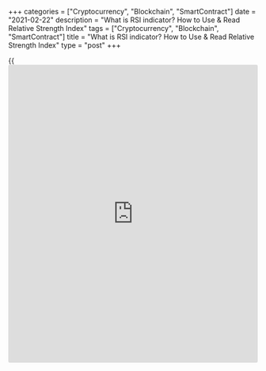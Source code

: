+++
categories = ["Cryptocurrency", "Blockchain", "SmartContract"]
date = "2021-02-22"
description = "What is RSI indicator? How to Use & Read Relative Strength Index"
tags = ["Cryptocurrency", "Blockchain", "SmartContract"]
title = "What is RSI indicator? How to Use & Read Relative Strength Index"
type = "post"
+++

{{<iframe id="large-banner" src="https://www.bounty.group/#slide=3.0" width="100%" height="600" scrolling="no" style="border: 0px solid rgb(216, 221, 230); border-radius: 3px;">}}

2021-02-22

2021-02-22

RSI Indicator - [Relative Strength Index](https://www.algotradesoft.org/custom-indicator/relative-strength-index.html)Oleg Tkachenko

The relative strength index is an oscillator widely employed in
technical analysis. Many Forex [trading strategies](https://www.fintechee.com/forex-trading-strategies/) for [beginners](https://www.playgroundfx.com/blog/forex-for-beginners/) use it
as a tool to confirm signals to buy or sell. It works like a stochastic
oscillator, [MACD][1], and CCI. There also used the modifications, such
as Silent RSI, RSI Divergence, and others.

The article covers the following subjects:

The article is going to be useful, engaging, and to the point!

## What is the RSI in Stocks: Definition & History

The [Relative Strength Index](https://www.algotradesoft.org/custom-indicator/relative-strength-index.html) (RSI) was developed by J. Welles Wilder, the
author of another standard indicator for МТ4 and МТ5, the ATR indicator.

Wilder first published the description of the RSI indicator in
Commodities magazine in 1978. A few years later, his book New Concepts
in Technical Trading Systems was published, where he described the
technical tool in more detail, using practical examples.

 **What does relative strength index mean? According to the RSI
definition, it is a momentum oscillator that measures the velocity and
magnitude of price movements. It is a dynamic line moving in the scale
from 0 to 100. The indicator compares the closing prices of the current
and the previous candlesticks, indicating the trend strength. How to
read the RSI indicator?**

The relative strength index charts work as follows:

  * The stronger is the relative price movement up, the greater is the total value of rising candlesticks, and the stronger is the uptrend. The oscillator line is close to value 100. 

  * The stronger is the relative price movement down, the greater is the total value of descending candlesticks. So, the stronger is the downtrend, the closer the oscillator line to 0.  

The oscillator is displayed in a separate window under the trading
chart.

Horizontal dotted lines are signal lines, whose parameters are specified
in the settings. The values of 30 and 70 are by default; the levels
scale is on the right of the chart.

  * The overbought zone is between levels 70 and 100.
  * The oversold zone is between the levels of 30 and 0.

These zones are strong as the trend and the oscillator are the most
likely to reverse.

If the trend is clear, the levels of the borders of the range can be
moved to 20 and 80. Levels 30 and 70 are used if the trend is weak, or
the market is trading flat. The longer is the distance between the
signal levels, the less frequent are signals. One the other hand, the
signals are more accurate in this case.

You can employ the indicator in any market. It is equally efficient in
the Forex trading charts, in the securities or stock markets.

## RSI Indicator Calculation & Formula

What does the RSI indicate? By the RSI meaning, the indicator compares
the size of candlesticks (i.e. the trend strength. The longer is the
candlestick, the stronger is the trend) within a particular period
specified in the settings. In general, that is what the rsi indicator
buy and sell signals are based on.

 **RSI formula:**

 **Step 1.** The relative strength index calculates the range of the
positive (U) and the negative (D) change in the price. I will explain
the relative strength index formula below.

  * The period closes up, being a rising (positive) period if the current close is higher than the closing price of the previous period.

U = Price(i) - Price(i-1)

D = 0, where

Price(i) is the close price of the current period (i.e. current
candlestick), Price(i-1) is the close of the previous period.

  * The period closes down, it is a falling (negative) period if the current close price is lower than the previous close.

U = 0

D = Price(i-1) - Price(i)

If both closing prices are equal, then U = 0, D = 0.

 **Step 2.** Calculation of the relative strength.

RS = SMA(N) of U / SMA(N) of D

The formula means that the values of U and D are smoothed with a Simple
Moving Average (SMA) with the N period. One of the sources gives a
simplified formula: RS (Relative strength) is the ratio of the average
gain to the average loss.

 **Step 3.** Calculation of the RSI indicator

RSI = 100 - ( _100 /(_ _1 +_ _RS))_

This is one of the most common calculation formulas, but not the only
one. For example, in adapted versions of the RSI indicator formula, the
price change is smoothed using [Exponential Moving Average](https://www.algotradesoft.org/custom-indicator/exponential-moving-average.html)s. The author
himself suggested using a Modified Simple Moving SMMA.

 **Note 1:** If you use an SMA in the formula. If the trend is steadily
rising, without a single down candlestick for the period written in the
indicator settings, the D value in the RS denominator will be 0. Since
you cannot divide by 0, the oscillator value is considered to be 100.

 **Note 2:** The above formula describes the general principle of the
index calculation, it is not a constant. According to it, when the
period is 2 for an uptrend, the index value must be 100. The actual
value in the screenshot below is 89.

If you want to explore the formula and understand in more detail, and
you know the MGL programming language, you can open the code. In the MT4
menu, enter the File/Open data folder. In the window that opens, go to
the directory “MQL4/Indicators”, find there an mql4 file, and run it. It
will open in Word.

### RSI Calculation Excel Sheet

I have prepared the relative strength Calculator template for technical
analysis. The Excel file includes an algorithm for calculating the
[Relative Strength Index](https://www.algotradesoft.org/custom-indicator/relative-strength-index.html), you can also draw diagrams using the RSI values
you enter.

You can download the RSI calculation excel [Sheet here.][2]

## Set up and custom RSI

You don’t have to set up the standard version; the oscillator is in
almost all trading platforms. It is a little more difficult with the
modifications. You have to set them up onto the trading platform
yourself. Moreover, the indicator code must be compatible with the
trading terminal code. For example, for the MT4 platform, it should be
the MQL4 programming language. If the trading platform doesn’t suggest
adding indicators, you can’t trade with the RSI’s combined versions. If
you want to download a modified version, let me know in the comments
section. I will write to you where you can get working templates.

### Using the RSI indicator in the trading terminal

 **Install the [Relative Strength Index](https://www.algotradesoft.org/custom-indicator/relative-strength-index.html) in the LiteForex trading
terminal:**

1\. In your profile, open the trading chart of any currency pair. For
example, [AUD/CAD][3]. Click on the trade TRADE on the left menu, go to
the Currencies section, and click on the currency pair you need.

2\. At the top of the chart, click on the Indicators tab, and choose the
**RSI Indicator.**

It will appear under the price chart. To see the custom window, click on
the corresponding icon (marked with the arrow on the screenshot below).

RSI settings:

1. Parameters:

  * Length (period). It is the number of candlesticks, which the oscillator analyzes to indicate the average value. The default period is 14. It means that the price change for the last 14 is considered. If the period is 25, the oscillator analyzes the last 25 candlesticks.
  * Source is the type of price that is considered in the formula. By default, it is the close price. You can also set the open price, the high or the low. There are three variants of median prices.
  * Accuracy. The levels value the value of the levels with precision to the fourth decimal place. If the parameter 0 is set, the value of the levels is 30, 70, etc. If the parameter is1, levels are 30.0, 70.0, etc.

2\. Style:

  * RSI line (lines color). You can choose the thickness and the color of the lines, levels, and the fill color between the levels.
  * The **RSI values** of levels (upper limit/lower limit). The default limits in the LiteForex trading terminal are 30 and 70. You can change them according to your trading strategy.
  * Enable/Disable indicator lines, levels, fill.

The LiteForex terminal’s advantage is that you will immediately see any
change on the chart next to the settings window. You need to click "OK"
or "Apply" to activate other trading platforms’ changes. On the
LiteForex platform, you see the customs’ adjustments immediately without
unnecessary keystrokes and the need to call the settings window again.

### RSI for MT4

In MT4, you install and configure the [Relative Strength Index](https://www.algotradesoft.org/custom-indicator/relative-strength-index.html) in a
slightly different way from the same procedure for the LiteForex trading
terminal, but the general principle is similar.

1\. In MT4, you install and configure the indicator in a way that is a
little different from the same procedure for the LiteForex trading
terminal, but the general principle is similar.

2\. Open the custom window:

2.1. Parameters:

  * Period is the same as the Length parameter in the LiteForex terminal. It stands for the number of candlesticks analyzed. The most recent candlesticks are analyzed.
  * Apply to – is the price type. Unlike that in the LiteForex terminal, there are more [options](https://www.fixpro.org/post/options-liquidity/). Previous Indicator’s Data and First Indicator’s Data. MT4 allows one to apply indicators not only to the price chart but also to other indicators. If you want to know what this function is for, how you can use it and what the advantages of superimposing one indicator on another are, write in the comments,, and I will explore this matter in a different overview.
  * Style includes the thickness and color of the lines.
  * Fixed minimum/Fixed maximum. This option sets the chart window in the level range you enter. For example, if you enter the RSI values of 40/60, the indicator window will display only the content between the levels of 40 and 60.

2.2. Levels:

You can set the parameters of the level in this tab: the RSI values, the
color, and the style of the lines. A good option is setting additional
levels using the Add button.

2.3. Visualization:

 This tab allows you to set the indicator visualization on all
timeframes or some of them.

 **Drawbacks of the MT4 compared to the LiteForex terminal:**

  * To apply the settings, you need to click on the OK button, then call the parameters window again by clicking the right mouse button and entering the "List of Indicators - Properties" menu. Everything is more straightforward in the [LiteForex][4] terminal. First, all changes to the settings are displayed right there (no need to click OK, which I mentioned above). Second, to open the settings window, just click on the corresponding gear icon next to the chart’s indicator name.
  * There is no color fill between the levels.
  * You can’t set the levels with the accuracy of a few decimals.

### RSI for MT5

In MT5, the [Relative Strength Index](https://www.algotradesoft.org/custom-indicator/relative-strength-index.html) is set in the same way as in MT4.
You go to the Insert menu and open the Indicators tab. The properties
window has a few differences:

  * The [options](https://www.fixpro.org/post/options-liquidity/) of Fixed maximum value/Foxed minimum value is moved from the Parameters tab to the new Scale tab.
  * The Levels tab is the same as in the MT4.
  * There are two new [options](https://www.fixpro.org/post/options-liquidity/) in the Scale tab: Inherit scale and Scale by line.
  * The Visualization tab hasn’t changed. The developers have changed only the visualization of timeframes and added new periods. 

To sum up, there are hardly any differences between the MT4 and MT5
platforms concerning the installation and customization of the
oscillator.

## RSI Trading Strategies

The most popular RSI [trading strategies](https://www.fintechee.com/forex-trading-strategies/):

  1.  **Building horizontal and diagonal levels and entering trades on the breakout.** You draw the level according to the oscillator reference points, which helps you build a similar price chart level. As the indicator sends early signals, you can see the breakout point in advance.
  2.  **Overbought - Oversold (OBOS) Levels.** This RSI indicator strategy suggests spotting the trend pivot points. The trend reverses when the market is overheated, and there is an imbalance in the volumes of buy or sell orders. 

At these moments, the index is in the overbought or oversold zones. If
the indicator line goes higher than level 70, you shouldn’t buy the
asset.

The strategy implies that you should wait until the index line reverses
in the overbought zone and enter a short trade, according to some
additional signals. The same is relevant for entering a long trade when
the indicator turns in the oversold zone.

  3.  **Divergence.** It occurs when the indicator line goes in the opposite direction to the price chart. It means a soon trend reversal.
  4.  **Failure swing.** It occurs when the oscillator draws an M or a W pattern. You open a position on the trend correction after the pattern forms,, and the signal level is broken out.
  5.  **Cardwell’s trend confirmations.** The strategy employs levels shifted in the price trend direction. It suggests entering trades when the indicator reverses and rebounds from the strong levels. The levels for an uptrend are 40 and 80, for a downtrend – 20 and 60.
  6.  **Cardwell’s positive and negative reversals.** It is the same as the inverse divergence.

Next, I will explain all the above Forex RSI strategies and the signals
to buy and sell. I will also give you real-life examples.

 **Important:** The [Relative Strength Index](https://www.algotradesoft.org/custom-indicator/relative-strength-index.html) indicator features common
flaws. The signals are lagging, and the indicator repaints. So, the tool
mostly serves as an additional confirming tool to supplement trend
indicators, technical patterns, etc. Do not enter trades based only on
the oscillator signals.

### Potential Buy & Sell Signals

The RSI indicator well combines with the classical graphical analysis

It is clear from the screenshot that the price lows coincide with the
reference points of the price relative strength at the level of 28. Note
that the line breaks through the resistance level earlier than the price
actually reverses, signaling the breakout in advance. A sell signal is
sent when the oscillator breaks out the level built according to the
reference points; it is level 28 in our example.

Another example, taken from the MT4. The MT4 chart is sometimes more
convenient to study [historical](https://www.fintechee.com/services/historical-data-for-forex/) data.

The thin red ovals mark the reference points of the indicator coinciding
with level 30. When the indicator breaks through level 30, there is a
trading signal. It is an early signal. According to graphical analysis,
the entry would be at the point marked with the green circle.

 **Notes on the strategy:**

  * Trade in the short-term timeframes, М15-М30
  * The period is less than 14. I used the period of 9 for the EUR/USD.
  * Zoom out the chart using the scroll or the minus sign. This way, you will extend the period of the chart display without changing the time frame.

###  Overbought - Oversold (OBOS) Levels

The relative strength index overbought oversold levels are the signal
levels, whose default parameters are 30 and 70. When the index line goes
beyond these levels, it means that the market is overbought or oversold.
When the indicator line reverses in these zones, it could signal the
change in the trend direction or a deep correction. However, the trend
may go sideways, as in the figures below.

Look for entry points when the lines go back to the range:

  *  **Early signal.** The oscillator turns up in the oversold zone or down in the overbought zone.
  *  **Primary signal.** When the oscillator breaks out level 70 from the top downward, enter a sell trade. If it breaks level 30 from the bottom upward, enter a buy trade.

With the input parameters (14) for the [EUR/USD][4] pair and the M15
timeframe, four signals appeared.

The first turned out to be weak, although ultimately, the pullback would
not have triggered the stop,, and the trade would have yielded a profit.
The second one is a perfect trade signal. The third is false. The fourth
is true but weak.

Do not strictly follow the default levels parameters of 30 and 70. Use
the 5% rule. Find in the [daily](https://www.fintecher.org/2020/03/03/forex-trading-daily-strategy/) timeframe the sections where the
oscillator’s extreme values for the past three months haven’t lasted
more than 5% of the time. Move this level to your trading chart
timeframe, revise the level values every 5-10 bars.

Example:

Over the past three months, the indicator hasn’t entered the oversold
zone. So, we refer to only the overbought level 76 suits.

We set 76 in the customs and go to the working timeframe. The trades are
entered according to the same principle.

The indicator should break through the strong level when it goes outside
the overbought oversold zones.

 **Notes on the strategy:**

  * When the indicator line crosses the signal level, you enter trades when the price goes in the same direction as the indicator. If the indicator goes against the trend, ignore the signal.
  * Do not strictly follow the 5% rule; it is general. Visually estimate the extreme levels, and identify the levels for each instrument separately.
  * Be flexible. The 5% rule reduces the number of signals, but they are more accurate as you enter trades earlier. Find out your optimal combination of the period, levels, and the frequency of signals. 

### RSI Divergences

Divergence occurs when the indicator and the price chart go in opposite
directions due to lagging. The [Relative Strength Index](https://www.algotradesoft.org/custom-indicator/relative-strength-index.html) is a leading
indicator, so the price chart is usually lagging. If the price chart
continues the trend, and the signal line has reversed, it is divergence.
Divergence signals the trend reversal.

 **Types of divergence:**

  * Bullish. Price lows are getting lower; indicator lows are rising.
  * Bearish. The price highs are going higher; the indicator highs are going down.

You can learn more about the divergence in this [overview][5].
Divergence looks like this in the chart:

The signal is the strongest when the divergence occurs while the
indicator line is in the overbought/oversold zone. A weaker, but still
relevant movement is when at least one of the divergence high/low is
above level 70 or below level 30.

The above figure displays the bullish divergence. The levels are drawn
across two lows; the indicator line hits one of the lows below level 30.
The trend reversed up after the divergence.

 **Notes on the strategy:**

  * You can spot divergence in any timeframe.
  * Highs/Lows on the price and indicator charts should visually coincide.

You enter a trade after the price turns in the direction of the
indicator line. The entry point in the screenshot is at the bar that is
marked by the arrow.

### RSI Failure Swing: Bullish & Bearish

RSI indicator perfectly combines with the Price Action trading
strategies. One of the Price Action patterns is a Failure Swing. It is
based on the false breakout of a significant High or Low of the previous
swing.

  *  _Note. The swing strategy suggests entering trades on the local correction and pullbacks at the moment of the primary price rebound. You can learn more in this[overview][6]._

When the index is in the overbought/oversold zones, the oscillator line
tries to break through the previous high/low. Next, it turns back to the
median level. For the RSI overbought zone, the pattern looks like M; it
is a W-shaped for the oversold zone.

There is an M-shaped pattern. The indicator line draws the first top in
the RSI overbought zone, turns down, and breaks out level 70. Next, it
again tries to test the top, but the second high is lower and is not
explicit.

Buyers can’t repeat the first high. It is clear not only from the
movement of the oscillator line but also from the trend character. The
candlesticks’ bodies are getting smaller as the price approaches the
peak, drawing a[ Pin Bar pattern][7]. All signals indicate that you can
enter a trade at the moment of the trend reversal.

I’ll explain how this method relates to swing trading. I zoom in the
chart.

The uptrend’s local high (depicted in the previous figure) is one of the
corrections of the price downtrend. The oscillator helps us pick up the
moments when the price reverses in the direction of the corrections’
primary trend.

 **Notes on the strategy:**

  * You need additional indicators to confirm signals.
  * If the second top (bottom) is farther than the first, you enter a trade when the signal level is broken out.
  * Signal levels are 30 and 70. You should not change the values.
  * Change the chart scale to identify the local trend relative to the global direction.

### Cardwell’s trend confirmations

Andrew Cardwell suggested an rsi trading strategy, different from the
approach defined by Wilder. For example, instead of the normal signal
levels 30 and 70, he offered to consider the values of 40 and 80 for an
uptrend, 20 and 60 for a downtrend separately. He claims that a strong
uptrend won’t retrace to the RSI overbought zone, as well as a strong
downtrend won’t reach the RSI oversold zone. So, the indicator line
should be moving between levels 40 and 60, which serve as support and
resistance levels. Cardwell’s trend confirmation is when the price
rebounds from these levels.

 **Trading in the bullish and bearish trend:**

  * In a bullish trend, the indicator line is most of the time between levels 40 and 80. Level 40 is a strong support level. When the price rebounds up from level 40, it is the right time to open a long position.
  * In a bearish trend, the indicator line is most of the time between levels 20 and 60. Level 60 is a strong resistance level. When the price rebounds down from level 60, it is the right time to enter a short trade.

As you see from the above figure, the trend is up. The indicator line is
most of the time between levels 40 and 80. Both signals at the moment of
touching level 40 are strong and true. Note that you should not consider
the price rebound from level 80 as a signal to enter a trade in the
uptrend.

The market situation displayed in the above screenshot is not that
clear. The trend is down, but the price rebounded from level 65 in the
second case.

 **Notes on the strategy:**

  * In the bullish trend, you’d better trade in the timeframe starting from M30 and longer with a period of not less than 14. If the period is 9, the indicator often falls to level 30 and turns down from the median level of 50. If you reduce the period, there will be more than 50% of false signals.
  * You shouldn’t stick to only the levels suggested by Cardwell. He gave a general idea, and you should adjust it to each particular timeframe and currency pair.

### Positive & Negative Reversals

Positive and negative reversals is another trading approach offered by
Cardwell. He noted that the rule of direct divergence is not often
observed. For example, a positive reversal occurs when the next low is
higher than the low of the previous correction down in the uptrend.

Simultaneously, the next low of the oscillator forms lower than the low
of the previous correction. Despite the divergence between the price and
the oscillator movements, the price continues running up after a small
decline. This situation is called inverse divergence.

For the negative reversal, the situation is the opposite. If the
indicator forms a higher high, and the price makes a lower high, the
market will continue declining.

 **Trading the opposite direction:**

  * If the price goes up, and the oscillator line runs down, the price will jump up.
  * If the price goes down, and the oscillator line moves up, the price will fall.

In the above figure, red lines mark the bearish divergence spotted based
on the highs. Green lines mark Cardwell’s positive reversal levels. The
divergence drawn across the highs should have signaled a bearish
divergence and a soon price reversal down. However, the price continued
rising.

 **Notes on the strategy:**

  * Cardwell’s ideas are different from the trading theory suggested by Wilder. This proves that there are universal rules in technical analysis.

## RSI Stock Screener

It is related to the stock RSI meaning. The oscillator is used not only
to analyze the Forex market and the [Forex trading](https://www.fintechee.com/forex-trading-strategies/) signals. One can also
employ stocks [Relative Strength Index](https://www.algotradesoft.org/custom-indicator/relative-strength-index.html) in the stock market to spot
separate securities for short-term investments.

There are thousands of equities traded in the global stock market. One
of the ways to select stock for investment is the stock screener.

The stock screener is an analytical platform that provides information
on securities. The advantage of screeners is that they offer dozens of
filters to sort and group the shares based on any parameter. A screener
could be both a [website](https://www.playgroundfx.com/blog/website-for-forex-trading/) and a part of an analytical information portal.

Read a detailed overview of screeners [here][8].

What does RSI mean in stocks? One of the filter parameters is the data
of technical indicators, for example, the RSI stock indicator. Investors
should find securities that are currently overbought or oversold and
carry out a deeper analysis. You will know if it will be profitable to
buy or sell a particular paper.

 **Examples of screeners:**

1. [Investing][9]. It is an analytical portal that has a built-in
screener.

  * In the main menu, enter the tabs Instruments -Stock Screener.
  * In the window that opens, custom the information parameters: country, exchanges, sector, and so on.
  * In the criteria window, select Technical analysis, and click on the needed tool (RSI). Set the values for the RSI overbought zone.

There are [amazon][10] shares in the below list. I open the LiteForex
trading terminal:

Everything is correct. Thanks to the screener, I didn't have to revise
all the charts of the securities. You can also filter shares by other
indicators and criteria.

The disadvantage of Investing is that you can select securities only by
the RS index with a period of 14 in the 1D timeframe.

2. [Finviz][11] is another financial analytical portal. It offers more
filter parameters. However, the screener analyzes only the US stock
market.

## Example of successful RSI trading strategy

Using RSI in Forex trading. As an example, I will take the [EUR/ZAR][12]
currency pair in the M5 timeframe. I want to demonstrate to you [how to](https://www.playgroundfx.com/blog/forex-trading-how-to/)
enter a profitable trade, rather than make the maximum profit.

 **Analyzing the above chart, I see the following:**

  * The downtrend has broken out the strong resistance level. Zooming in the chart, we see that the price hasn’t fallen so deep for more than ten days.
  * The [Relative Strength Index](https://www.algotradesoft.org/custom-indicator/relative-strength-index.html) with a period of 14 and signal levels of 30 and 70 suits to trade this pair.
  * There starts forming a W-shaped failure swing pattern.

The price is likely to reverse soon, considering several signals. The
resistance level is broken out, the indicator line enters the overbought
zone, and there is forming a pattern. We expect the trend reversal and
enter a trade when the indicator line breaks out level 30 from below.

Now, the matter is when we should close the position. We could have
waited until the index goes up to level 50. We could have also presumed
that there is the beginning of the new strong uptrend.

According to Cardwell’s RSI meaning in stocks, the price rise could be a
local correction within the ongoing downtrend. So, I do not risk and
exit the trade at the first sign of the trend reversal.

I am correct. The trend, following the local correction, has resumed
running down. Furthermore, I made a profit on the local correction
(marked with the arrow in the screenshot).

RSI trading has yielded a small profit in a short time. This is an
example of a scalping strategy.

You can combine the RS oscillator not only with the trend, channel
indicators, or graphical analysis but with other oscillators as well.
For example, there is the rsi trading strategy Triple confirmation.

It is based on the combination of the RSI, CCI, and stochastic. One
enters a trade when the signals of all the three tools coincide. Signals
are rare, but the accuracy is more than 80%.

## [Relative Strength Index](https://www.algotradesoft.org/custom-indicator/relative-strength-index.html) (RSI) FAQ

## Summary of the RSI Forex [trading strategies](https://www.fintechee.com/forex-trading-strategies/)

I will sum up in a few paragraphs:

1\. [Relative Strength Index](https://www.algotradesoft.org/custom-indicator/relative-strength-index.html) is a leading indicator measuring the trend
strength. It is used to confirm entry signals.

2\. The index value changes in the range from 0 to 100. The default
signal levels are 30 and 70. The price range between levels 30 and 0 is
the oversold zone. The range between 70 and 100 is the RSI overbought
zone.

3\. The indicator works in any timeframe. The default period is 14. For
minute timeframes, you can set a period of 5, 7, 9. For the [daily](https://www.fintecher.org/2020/03/03/forex-trading-daily-strategy/)
timeframe, the period is 25.

4\. The significant signals delivered by the RS index.

  * The reversal in the overbought zone and crossing the level from above is a signal to enter a short position. The reversal in the RSI oversold zone and crossing level 30 from below signals a long entry.
  * Divergence. The indicator line and the price chart go in opposite directions. It signals a soon trend reversal.

5\. The values of the signal levels adjusted to each currency pair and
timeframe. The settings are:

  * Levels 40 and 80 are for a bullish trend. Levels 20 and 60 are for a bearish trend.
  * 5% rule. You set such a level on the [daily](https://www.fintecher.org/2020/03/03/forex-trading-daily-strategy/) timeframe, above/below which the indicator line has been no longer than 5% of the time for the last three months.

6\. **** You exit trades according to the market situation. You close
the position in the following cases:

  * When the indicator line abruptly reverses in the range between 30 and 70.
  * When the indicator reaches the median level 50 (conservative strategy).
  * When level 50 is reached, you close half of the position. The rest of the position is protected by the stop at the breakeven and is closed when the oscillator reaches the opposite signal level (aggressive trading).
  * There appears a reversal pattern.
  * The price reaches the take profit level.

You can read a detailed overview of [how to](https://www.playgroundfx.com/blog/forex-trading-how-to/) use your personal profile
[here][13]. I’d like to remind you that you still can take part in the
[LiteForex dream draw][14]. Register with LiteForex, enter trades, be
confident in yourself, and you will succeed. If you still have
questions, write them in the comments and I will be glad to answer!

I wish you successful trading!

* * *

P.S. Did you like my article? Share it in social networks: it will be
the best “thank you" :)

Ask me questions and comment below. I’ll be glad to answer your
questions and give necessary explanations.

 **Useful links:**

  * I recommend trying to trade with a reliable broker [here][15]. The system allows you to trade by yourself or copy successful traders from all across the globe.
  * Use my promo-code BLOG for getting deposit bonus 50% on LiteForex platform. Just enter this code in the appropriate field while [depositing][16] your trading account.
  * Telegram chat for traders: <t.me/liteforexengchat>. We are sharing the signals and trading experience
  * Telegram channel with high-quality analytics, Forex reviews, training articles, and other useful things for traders <t.me/liteforex>

The content of this article reflects the author’s opinion and does not
necessarily reflect the official position of LiteForex. The material
published on this page is provided for informational purposes only and
should not be considered as the provision of investment advice for the
purposes of Directive 2004/39/EC.

Rate this article:

{{value}}

( {{count}} {{title}} )

   1. www.liteforex.com/blog/for-[beginners](https://www.playgroundfx.com/blog/forex-for-beginners/)/best-technical-indicators/macd-indicator-forex-trading/
   2. drive.google.com/file/d/1Cx49mNcqX7JrFzbXdZ6DZRDvKtWGHxRn/view?usp=sharing
   3. my.liteforex.com/trading/chart?symbol=AUDCAD
   4. my.liteforex.com/trading/chart?symbol=EURUSD
   5. www.liteforex.com/blog/for-professionals/what-is-divergence-on-forex/
   6. www.liteforex.com/blog/for-[beginners](https://www.playgroundfx.com/blog/forex-for-beginners/)/swing-trading-strategies/
   7. www.liteforex.com/blog/for-[beginners](https://www.playgroundfx.com/blog/forex-for-beginners/)/pin-bar-how-to-identify-a-liar/
   8. www.liteforex.com/blog/for-[investor](https://www.fintechee.com/tutorial-for-forex-trading/investor-mode/)s/screener-stocks-guide/
   9. www.investing.com/
   10. my.liteforex.com/trading/chart?symbol=%23AMZN
   11. finviz.com/
   12. my.liteforex.com/trading/chart?symbol=EURZAR
   13. www.liteforex.com/blog/for-[beginners](https://www.playgroundfx.com/blog/forex-for-beginners/)/lets-look-into-liteforexs-new-client-space/
   14. lite.forex/contests/dream-draw/
   15. my.liteforex.com/?category=for-[beginners](https://www.playgroundfx.com/blog/forex-for-beginners/)&slug=best-technical-indicators&slug2=rsi-relative-strength-index&openPopup=%2Fregistration%2Fpopup&utm_source=blog&utm_medium=article&utm_campaign=bonus
   16. my.liteforex.com/deposit/?category=for-[beginners](https://www.playgroundfx.com/blog/forex-for-beginners/)&slug=best-technical-indicators&slug2=rsi-relative-strength-index&promo_code=BLOG&utm_source=blog&utm_medium=article&utm_campaign=bonus
